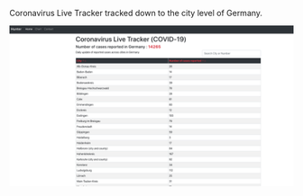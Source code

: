 Coronavirus Live Tracker tracked down to the city level of Germany.

![alt text](https://github.com/hunterxxx/covid-frontend/blob/master/public/preview.png)
